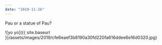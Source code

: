```yaml
---
date: "2019-11-26"
---
```


Pau or a statue of Pau?

![yo yo]({{ site.baseurl }}/assets/images/2019/cfe6eaef3b8190a30fd220fa616ddee6e16d0320.jpg)
